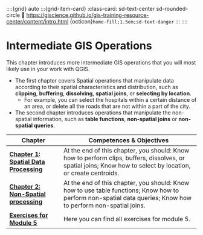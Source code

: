 ::::{grid} auto
:::{grid-item-card}
:class-card: sd-text-center sd-rounded-circle
:link: https://giscience.github.io/gis-training-resource-center/content/intro.html 
{octicon}`home-fill;1.5em;sd-text-danger`
:::
::::

# Intermediate GIS Operations

This chapter introduces more intermediate GIS operations that you will most likely use in your work with QGIS. 

- The first chapter covers Spatial operations that manipulate data according to their spatial characteristics and distribution, such as __clipping__, __buffering__, __dissolving__, __spatial joins__, or __selecting by location__.
    - For example, you can select the hospitals within a certain distance of an area, or delete all the roads that are not within a part of the city. 
- The second chapter introduces operations that manipulate the non-spatial information, such as __table functions__, __non-spatial joins__ or __non-spatial queries__.

<!--ADD examples-->

| __Chapter__ | __Competences & Objectives__ | 
| ----------- | ---------------------------- |
| __[Chapter 1: Spatial Data Processing](/content/Module_5/en_qgis_spatial_tools.md)__ | At the end of this chapter, you should: Know how to perform clips, buffers, dissolves, or spatial joins; Know how to select by location, or create centroids. |
| __[Chapter 2: Non-Spatial processing](/content/Module_5/en_qgis_non_spatial_tools.md)__ | At the end of this chapter, you should: Know how to use table functions; Know how to perform non-spatial data queries; Know how to perform non-spatial joins. |
| __[Exercises for Module 5](/content/Module_5/en_qgis_module_5_exercises.md)__ | Here you can find all exercises for module 5. |
